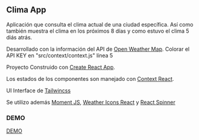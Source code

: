 ## Clima App

Aplicación que consulta el clima actual de una ciudad específica. Así como también muestra el clima en los próximos 8 días y como estuvo el clima 5 diás atrás.

Desarrollado con la información del API de [Open Weather Map](https://openweathermap.org.). Colorar el API KEY en "src/context/context.js" línea 5

Proyecto Construido con [Create React App](https://github.com/facebook/create-react-app).

Los estados de los componentes son manejado con [Context React](https://reactjs.org/docs/context.html).

UI Interface de [Tailwincss](https://tailwindcss.com/)

Se utilizo además [Moment JS](https://momentjs.com/), [Weather Icons React](https://najens.github.io/weather-icons-react/) y [React Spinner](http://www.davidhu.io/react-spinners/)

### DEMO
[DEMO](https://epic-lewin-9ee40f.netlify.app/)